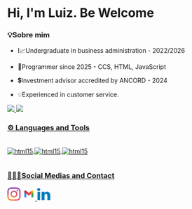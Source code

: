# Hi, I'm Luiz. Be Welcome
  ### 💡Sobre mim

* <p> I📈Undergraduate in business administration - 2022/2026</p>
* <p>  📍Programmer since 2025 - CCS, HTML, JavaScript</p>
* <p> 💲Investment advisor accredited by ANCORD - 2024</p>
* <p> 💡Experienced in customer service.</p>

<table>
   <a href="https://github.com/20TheGod">
   <img height="180em" src="https://github-readme-stats.vercel.app/api?username=20TheGod&show_icons=true&theme=tokyonight&include_all_commits=true&count_private=true"/>
   <img height="180em" src="https://github-readme-stats.vercel.app/api/top-langs/?username=20TheGod&layout=compact&langs_count=6&theme=tokyonight"/>
   
   ### ⚙️ Languages ​​and Tools
  <div style="display"> <br/>
 <img align="center" alt="html15" src= "https://img.shields.io/badge/HTML5-E34F26?style=for-the-badge&logo=html5&logoColor=white" />
 <img align="center" alt="html15" src= "https://img.shields.io/badge/CSS3-1572B6?style=for-the-badge&logo=css3&logoColor=white" />
 <img align="center" alt="html15" src= "https://img.shields.io/badge/JavaScript-323330?style=for-the-badge&logo=javascript&logoColor=F7DF1E" />
 </div>
  
 </table>
 
 ### 🧑🏻‍💻Social Medias and Contact
 <div> 
   <a href="https://www.instagram.com/luiz_oms20/" target="_blank"><img src="instagram-2016-logo-svgrepo-com.svg" alt="Ícone customizado" height="30px" ></a>
   <a href = "mailto: luizomsgolden@gmail.com"><img src="gmail-svgrepo-com.svg" alt="Ícone customizado" height="30px" /a>
   <a href="https://www.linkedin.com/in/luizoms20/" target="_blank"><img src="linkedin-color-svgrepo-com.svg" alt="Ícone customizado" height="30px" /a>
  <a href="https://wa.me/5537988440829" title="WhatsApp">
 </div>
